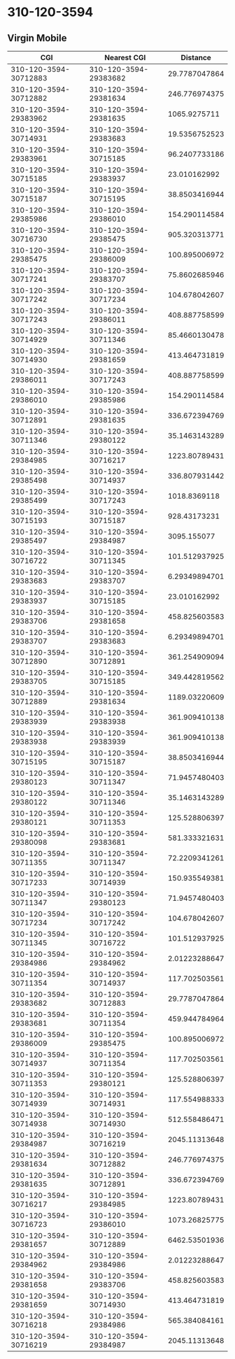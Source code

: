 # 310-120-3594
## Virgin Mobile


| CGI | Nearest CGI | Distance |
|-----|-------------|----------|
| 310-120-3594-30712883 | 310-120-3594-29383682 | 29.7787047864 |
| 310-120-3594-30712882 | 310-120-3594-29381634 | 246.776974375 |
| 310-120-3594-29383962 | 310-120-3594-29381635 | 1065.9275711 |
| 310-120-3594-30714931 | 310-120-3594-29383683 | 19.5356752523 |
| 310-120-3594-29383961 | 310-120-3594-30715185 | 96.2407733186 |
| 310-120-3594-30715185 | 310-120-3594-29383937 | 23.010162992 |
| 310-120-3594-30715187 | 310-120-3594-30715195 | 38.8503416944 |
| 310-120-3594-29385986 | 310-120-3594-29386010 | 154.290114584 |
| 310-120-3594-30716730 | 310-120-3594-29385475 | 905.320313771 |
| 310-120-3594-29385475 | 310-120-3594-29386009 | 100.895006972 |
| 310-120-3594-30717241 | 310-120-3594-29383707 | 75.8602685946 |
| 310-120-3594-30717242 | 310-120-3594-30717234 | 104.678042607 |
| 310-120-3594-30717243 | 310-120-3594-29386011 | 408.887758599 |
| 310-120-3594-30714929 | 310-120-3594-30711346 | 85.4660130478 |
| 310-120-3594-30714930 | 310-120-3594-29381659 | 413.464731819 |
| 310-120-3594-29386011 | 310-120-3594-30717243 | 408.887758599 |
| 310-120-3594-29386010 | 310-120-3594-29385986 | 154.290114584 |
| 310-120-3594-30712891 | 310-120-3594-29381635 | 336.672394769 |
| 310-120-3594-30711346 | 310-120-3594-29380122 | 35.1463143289 |
| 310-120-3594-29384985 | 310-120-3594-30716217 | 1223.80789431 |
| 310-120-3594-29385498 | 310-120-3594-30714937 | 336.807931442 |
| 310-120-3594-29385499 | 310-120-3594-30717243 | 1018.8369118 |
| 310-120-3594-30715193 | 310-120-3594-30715187 | 928.43173231 |
| 310-120-3594-29385497 | 310-120-3594-29384987 | 3095.155077 |
| 310-120-3594-30716722 | 310-120-3594-30711345 | 101.512937925 |
| 310-120-3594-29383683 | 310-120-3594-29383707 | 6.29349894701 |
| 310-120-3594-29383937 | 310-120-3594-30715185 | 23.010162992 |
| 310-120-3594-29383706 | 310-120-3594-29381658 | 458.825603583 |
| 310-120-3594-29383707 | 310-120-3594-29383683 | 6.29349894701 |
| 310-120-3594-30712890 | 310-120-3594-30712891 | 361.254909094 |
| 310-120-3594-29383705 | 310-120-3594-30715185 | 349.442819562 |
| 310-120-3594-30712889 | 310-120-3594-29381634 | 1189.03220609 |
| 310-120-3594-29383939 | 310-120-3594-29383938 | 361.909410138 |
| 310-120-3594-29383938 | 310-120-3594-29383939 | 361.909410138 |
| 310-120-3594-30715195 | 310-120-3594-30715187 | 38.8503416944 |
| 310-120-3594-29380123 | 310-120-3594-30711347 | 71.9457480403 |
| 310-120-3594-29380122 | 310-120-3594-30711346 | 35.1463143289 |
| 310-120-3594-29380121 | 310-120-3594-30711353 | 125.528806397 |
| 310-120-3594-29380098 | 310-120-3594-29383681 | 581.333321631 |
| 310-120-3594-30711355 | 310-120-3594-30711347 | 72.2209341261 |
| 310-120-3594-30717233 | 310-120-3594-30714939 | 150.935549381 |
| 310-120-3594-30711347 | 310-120-3594-29380123 | 71.9457480403 |
| 310-120-3594-30717234 | 310-120-3594-30717242 | 104.678042607 |
| 310-120-3594-30711345 | 310-120-3594-30716722 | 101.512937925 |
| 310-120-3594-29384986 | 310-120-3594-29384962 | 2.01223288647 |
| 310-120-3594-30711354 | 310-120-3594-30714937 | 117.702503561 |
| 310-120-3594-29383682 | 310-120-3594-30712883 | 29.7787047864 |
| 310-120-3594-29383681 | 310-120-3594-30711354 | 459.944784964 |
| 310-120-3594-29386009 | 310-120-3594-29385475 | 100.895006972 |
| 310-120-3594-30714937 | 310-120-3594-30711354 | 117.702503561 |
| 310-120-3594-30711353 | 310-120-3594-29380121 | 125.528806397 |
| 310-120-3594-30714939 | 310-120-3594-30714931 | 117.554988333 |
| 310-120-3594-30714938 | 310-120-3594-30714930 | 512.558486471 |
| 310-120-3594-29384987 | 310-120-3594-30716219 | 2045.11313648 |
| 310-120-3594-29381634 | 310-120-3594-30712882 | 246.776974375 |
| 310-120-3594-29381635 | 310-120-3594-30712891 | 336.672394769 |
| 310-120-3594-30716217 | 310-120-3594-29384985 | 1223.80789431 |
| 310-120-3594-30716723 | 310-120-3594-29386010 | 1073.26825775 |
| 310-120-3594-29381657 | 310-120-3594-30712889 | 6462.53501936 |
| 310-120-3594-29384962 | 310-120-3594-29384986 | 2.01223288647 |
| 310-120-3594-29381658 | 310-120-3594-29383706 | 458.825603583 |
| 310-120-3594-29381659 | 310-120-3594-30714930 | 413.464731819 |
| 310-120-3594-30716218 | 310-120-3594-29384986 | 565.384084161 |
| 310-120-3594-30716219 | 310-120-3594-29384987 | 2045.11313648 |
